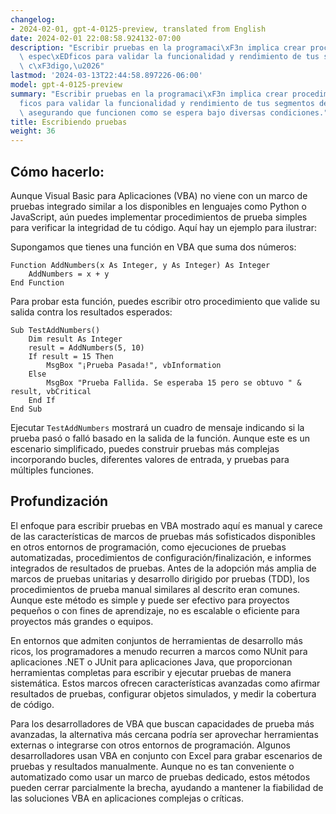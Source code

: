 ```yaml
---
changelog:
- 2024-02-01, gpt-4-0125-preview, translated from English
date: 2024-02-01 22:08:58.924132-07:00
description: "Escribir pruebas en la programaci\xF3n implica crear procedimientos\
  \ espec\xEDficos para validar la funcionalidad y rendimiento de tus segmentos de\
  \ c\xF3digo,\u2026"
lastmod: '2024-03-13T22:44:58.897226-06:00'
model: gpt-4-0125-preview
summary: "Escribir pruebas en la programaci\xF3n implica crear procedimientos espec\xED\
  ficos para validar la funcionalidad y rendimiento de tus segmentos de c\xF3digo,\
  \ asegurando que funcionen como se espera bajo diversas condiciones."
title: Escribiendo pruebas
weight: 36
---
```


## Cómo hacerlo:
Aunque Visual Basic para Aplicaciones (VBA) no viene con un marco de pruebas integrado similar a los disponibles en lenguajes como Python o JavaScript, aún puedes implementar procedimientos de prueba simples para verificar la integridad de tu código. Aquí hay un ejemplo para ilustrar:

Supongamos que tienes una función en VBA que suma dos números:

```basic
Function AddNumbers(x As Integer, y As Integer) As Integer
    AddNumbers = x + y
End Function
```

Para probar esta función, puedes escribir otro procedimiento que valide su salida contra los resultados esperados:

```basic
Sub TestAddNumbers()
    Dim result As Integer
    result = AddNumbers(5, 10)
    If result = 15 Then
        MsgBox "¡Prueba Pasada!", vbInformation
    Else
        MsgBox "Prueba Fallida. Se esperaba 15 pero se obtuvo " & result, vbCritical
    End If
End Sub
```

Ejecutar `TestAddNumbers` mostrará un cuadro de mensaje indicando si la prueba pasó o falló basado en la salida de la función. Aunque este es un escenario simplificado, puedes construir pruebas más complejas incorporando bucles, diferentes valores de entrada, y pruebas para múltiples funciones.

## Profundización
El enfoque para escribir pruebas en VBA mostrado aquí es manual y carece de las características de marcos de pruebas más sofisticados disponibles en otros entornos de programación, como ejecuciones de pruebas automatizadas, procedimientos de configuración/finalización, e informes integrados de resultados de pruebas. Antes de la adopción más amplia de marcos de pruebas unitarias y desarrollo dirigido por pruebas (TDD), los procedimientos de prueba manual similares al descrito eran comunes. Aunque este método es simple y puede ser efectivo para proyectos pequeños o con fines de aprendizaje, no es escalable o eficiente para proyectos más grandes o equipos.

En entornos que admiten conjuntos de herramientas de desarrollo más ricos, los programadores a menudo recurren a marcos como NUnit para aplicaciones .NET o JUnit para aplicaciones Java, que proporcionan herramientas completas para escribir y ejecutar pruebas de manera sistemática. Estos marcos ofrecen características avanzadas como afirmar resultados de pruebas, configurar objetos simulados, y medir la cobertura de código.

Para los desarrolladores de VBA que buscan capacidades de prueba más avanzadas, la alternativa más cercana podría ser aprovechar herramientas externas o integrarse con otros entornos de programación. Algunos desarrolladores usan VBA en conjunto con Excel para grabar escenarios de pruebas y resultados manualmente. Aunque no es tan conveniente o automatizado como usar un marco de pruebas dedicado, estos métodos pueden cerrar parcialmente la brecha, ayudando a mantener la fiabilidad de las soluciones VBA en aplicaciones complejas o críticas.
